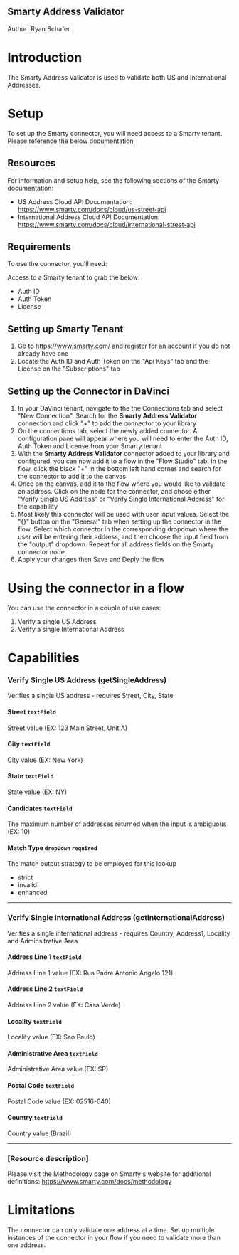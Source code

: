 ## Smarty Address Validator

Author: Ryan Schafer


# Introduction

The Smarty Address Validator is used to validate both US and International Addresses.


# Setup
To set up the Smarty connector, you will need access to a Smarty tenant. Please reference the below documentation 


## Resources

For information and setup help, see the following sections of the Smarty documentation:
- US Address Cloud API Documentation: https://www.smarty.com/docs/cloud/us-street-api
- International Address Cloud API Documentation: https://www.smarty.com/docs/cloud/international-street-api

## Requirements

To use the connector, you'll need:

Access to a Smarty tenant to grab the below:
* Auth ID
* Auth Token
* License


## Setting up Smarty Tenant

1. Go to https://www.smarty.com/ and register for an account if you do not already have one
2. Locate the Auth ID and Auth Token on the "Api Keys" tab and the License on the "Subscriptions" tab

## Setting up the Connector in DaVinci

1. In your DaVinci tenant, navigate to the the Connections tab and select "New Connection". Search for the **Smarty Address Validator** connection and click "+" to add the connector to your library
2. On the connections tab, select the newly added connector. A configuration pane will appear where you will need to enter the Auth ID, Auth Token and License from your Smarty tenant
3. With the **Smarty Address Validator** connector added to your library and configured, you can now add it to a flow in the "Flow Studio" tab. In the flow, click the black "+" in the bottom left hand corner and search for the connector to add it to the canvas
4. Once on the canvas, add it to the flow where you would like to validate an address. Click on the node for the connector, and chose either "Verify Single US Address" or "Verify Single International Address" for the capability
5. Most likely this connector will be used with user input values. Select the "{}" button on the "General" tab when setting up the connector in the flow. Select which connector in the corresponding dropdown where the user will be entering their address, and then choose the input field from the "output" dropdown. Repeat for all address fields on the Smarty connector node
6. Apply your changes then Save and Deply the flow

# Using the connector in a flow

You can use the connector in a couple of use cases:
1. Verify a single US Address
2. Verify a single International Address

# Capabilities

### Verify Single US Address (getSingleAddress)


Verifies a single US address - requires Street, City, State

#### Street `textField`


Street value (EX: 123 Main Street, Unit A)

#### City `textField`


City value (EX: New York)

#### State `textField`


State value (EX: NY)

#### Candidates `textField`


The maximum number of addresses returned when the input is ambiguous (EX: 10)

#### Match Type `dropDown` `required`


The match output strategy to be employed for this lookup


 - strict
 - invalid
 - enhanced

---

### Verify Single International Address (getInternationalAddress)


Verifies a single international address - requires Country, Address1, Locality and Adminsitrative Area

#### Address Line 1 `textField`


Address Line 1 value (EX: Rua Padre Antonio Angelo 121)

#### Address Line 2 `textField`


Address Line 2 value (EX: Casa Verde)

#### Locality `textField`


Locality value (EX: Sao Paulo)

#### Administrative Area `textField`


Administrative Area value (EX: SP)

#### Postal Code `textField`


Postal Code value (EX: 02516-040)

#### Country `textField`


Country value (Brazil)

---



### [Resource description]

Please visit the Methodology page on Smarty's website for additional definitions: https://www.smarty.com/docs/methodology

# Limitations

The connector can only validate one address at a time. Set up multiple instances of the connector in your flow if you need to validate more than one address.

